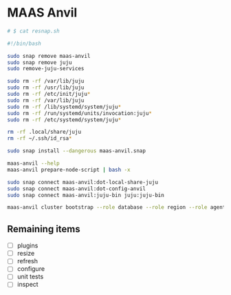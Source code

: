 # MAAS Anvil

```bash
# $ cat resnap.sh

#!/bin/bash

sudo snap remove maas-anvil
sudo snap remove juju
sudo remove-juju-services

sudo rm -rf /var/lib/juju
sudo rm -rf /usr/lib/juju
sudo rm -rf /etc/init/juju*
sudo rm -rf /var/lib/juju
sudo rm -rf /lib/systemd/system/juju*
sudo rm -rf /run/systemd/units/invocation:juju*
sudo rm -rf /etc/systemd/system/juju*

rm -rf .local/share/juju
rm -rf ~/.ssh/id_rsa*

sudo snap install --dangerous maas-anvil.snap

maas-anvil --help
maas-anvil prepare-node-script | bash -x

sudo snap connect maas-anvil:dot-local-share-juju
sudo snap connect maas-anvil:dot-config-anvil
sudo snap connect maas-anvil:juju-bin juju:juju-bin

maas-anvil cluster bootstrap --role database --role region --role agent --role haproxy --accept-defaults
```

## Remaining items

- [ ] plugins
- [ ] resize
- [ ] refresh
- [ ] configure
- [ ] unit tests
- [ ] inspect

